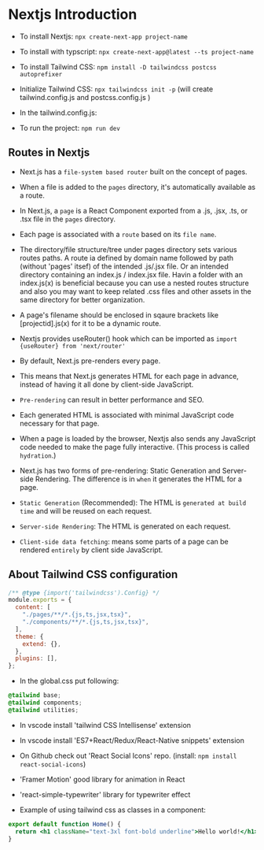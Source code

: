 # Nextjs Introduction

- To install Nextjs: `npx create-next-app project-name`
- To install with typscript: `npx create-next-app@latest --ts project-name`
- To install Tailwind CSS: `npm install -D tailwindcss postcss autoprefixer`
- Initialize Tailwind CSS: `npx tailwindcss init -p` (will create tailwind.config.js and postcss.config.js )
- In the tailwind.config.js:

- To run the project: `npm run dev`

## Routes in Nextjs

- Next.js has a `file-system based router` built on the concept of pages.
- When a file is added to the `pages` directory, it's automatically available as a route.
- In Next.js, a `page` is a React Component exported from a .js, .jsx, .ts, or .tsx file in the `pages` directory.
- Each page is associated with a `route` based on its `file name`.

- The directory/file structure/tree under pages directory sets various routes paths. A route ia defined by domain name followed by path (without 'pages' itsef) of the intended .js/.jsx file. Or an intended directory containing an index.js / index.jsx file. Havin a folder with an index.js(x) is beneficial because you can use a nested routes structure and also you may want to keep related .css files and other assets in the same directory for better organization.

- A page's filename should be enclosed in sqaure brackets like [projectid].js(x) for it to be a dynamic route.
- Nextjs provides useRouter() hook which can be imported as `import {useRouter} from 'next/router'`

- By default, Next.js pre-renders every page.
- This means that Next.js generates HTML for each page in advance, instead of having it all done by client-side JavaScript.
- `Pre-rendering` can result in better performance and SEO.
- Each generated HTML is associated with minimal JavaScript code necessary for that page.
- When a page is loaded by the browser, Nextjs also sends any JavaScript code needed to make the page fully interactive. (This process is called `hydration`.)

- Next.js has two forms of pre-rendering: Static Generation and Server-side Rendering. The difference is in `when` it generates the HTML for a page.
- `Static Generation` (Recommended): The HTML is `generated at build time` and will be reused on each request.
- `Server-side Rendering`: The HTML is generated on each request.
- `Client-side data fetching`: means some parts of a page can be rendered `entirely` by client side JavaScript.

## About Tailwind CSS configuration

```js
/** @type {import('tailwindcss').Config} */
module.exports = {
  content: [
    "./pages/**/*.{js,ts,jsx,tsx}",
    "./components/**/*.{js,ts,jsx,tsx}",
  ],
  theme: {
    extend: {},
  },
  plugins: [],
};
```

- In the global.css put following:

```css
@tailwind base;
@tailwind components;
@tailwind utilities;
```

- In vscode install 'tailwind CSS Intellisense' extension
- In vscode install 'ES7+React/Redux/React-Native snippets' extension

- On Github check out 'React Social Icons' repo. (install: `npm install react-social-icons`)
- 'Framer Motion' good library for animation in React
- 'react-simple-typewriter' library for typewriter effect

- Example of using tailwind css as classes in a component:

```jsx
export default function Home() {
  return <h1 className="text-3xl font-bold underline">Hello world!</h1>;
}
```
